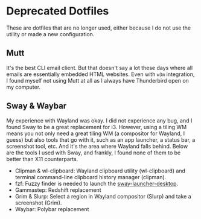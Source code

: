 # Deprecated Dotfiles

These are dotfiles that are no longer used, either because I do not use the utility or made a new configuration.

## Mutt

It's the best CLI email client. But that doesn't say a lot these days where all emails are essentially embedded HTML websites. Even with `w3m` integration, I found myself not using Mutt at all as I always have Thunderbird open on my computer.

## Sway & Waybar

My experience with Wayland was okay. I did not experience any bug, and I found Sway to be a great replacement for i3. However, using a tiling WM means you not only need a great tiling WM (a compositor for Wayland, I guess) but also tools that go with it, such as an app launcher, a status bar, a screenshot tool, etc. And it's the area where Wayland falls behind. Below are the tools I used with Sway, and frankly, I found none of them to be better than X11 counterparts.

- Clipman & wl-clipboard: Wayland clipboard utility (wl-clipboard) and terminal command-line clipboard history manager (clipman).
- fzf: Fuzzy finder is needed to launch the [sway-launcher-desktop](https://github.com/Biont/sway-launcher-desktop).
- Gammastep: Redshift replacement
- Grim & Slurp: Select a region in Wayland compositor (Slurp) and take a screenshot (Grim).
- Waybar: Polybar replacement

